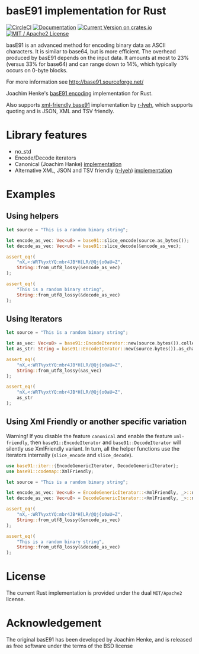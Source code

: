 # basE91 implementation for Rust

[![CircleCI](https://circleci.com/gh/dnsl48/base91/tree/master.svg?style=svg)](https://circleci.com/gh/dnsl48/base91/tree/master) [![Documentation](https://docs.rs/base91/badge.svg)](https://docs.rs/base91/) [![Current Version on crates.io](https://img.shields.io/crates/v/base91.svg)](https://crates.io/crates/base91/) [![MIT / Apache2 License](https://img.shields.io/badge/license-MIT%20/%20Apache2-blue.svg)]()

basE91 is an advanced method for encoding binary data as ASCII characters. It is similar to base64, but is more efficient. The overhead produced by basE91 depends on the input data. It amounts at most to 23% (versus 33% for base64) and can range down to 14%, which typically occurs on 0-byte blocks.

For more information see http://base91.sourceforge.net/

Joachim Henke's [basE91 encoding](http://base91.sourceforge.net) implementation for Rust.

Also supports [xml-friendly base91](https://github.com/r-lyeh-archived/base)
implementation by [r-lyeh](https://github.com/r-lyeh), which supports quoting and is
JSON, XML and TSV friendly.

# Library features

 - no_std
 - Encode/Decode iterators
 - Canonical (Joachim Hanke) [implementation](http://base91.sourceforge.net)
 - Alternative XML, JSON and TSV friendly ([r-lyeh](https://github.com/r-lyeh)) [implementation](https://github.com/r-lyeh-archived/base)

# Examples

## Using helpers

```rust
let source = "This is a random binary string";

let encode_as_vec: Vec<u8> = base91::slice_encode(source.as_bytes());
let decode_as_vec: Vec<u8> = base91::slice_decode(&encode_as_vec);

assert_eq!(
    "nX,<:WRT%yxtYQ:mbr4JB*H[LR/@Qj{o0aU=Z",
    String::from_utf8_lossy(&encode_as_vec)
);

assert_eq!(
    "This is a random binary string",
    String::from_utf8_lossy(&decode_as_vec)
);
```


## Using Iterators

```rust
let source = "This is a random binary string";

let as_vec: Vec<u8> = base91::EncodeIterator::new(source.bytes()).collect();
let as_str: String = base91::EncodeIterator::new(source.bytes()).as_char_iter().collect();

assert_eq!(
    "nX,<:WRT%yxtYQ:mbr4JB*H[LR/@Qj{o0aU=Z",
    String::from_utf8_lossy(&as_vec)
);

assert_eq!(
    "nX,<:WRT%yxtYQ:mbr4JB*H[LR/@Qj{o0aU=Z",
    as_str
);
```

## Using Xml Friendly or another specific variation

Warning!
  If you disable the feature `canonical` and enable the feature `xml-friendly`, then
  `base91::EncodeIterator` and `base91::DecodeIterator` will silently use XmlFriendly variant.
  In turn, all the helper functions use the iterators internally (`slice_encode` and `slice_decode`).

```rust
use base91::iter::{EncodeGenericIterator, DecodeGenericIterator};
use base91::codemap::XmlFriendly;

let source = "This is a random binary string";

let encode_as_vec: Vec<u8> = EncodeGenericIterator::<XmlFriendly, _>::new(source.bytes()).collect();
let decode_as_vec: Vec<u8> = DecodeGenericIterator::<XmlFriendly, _>::new(encode_as_vec.iter().copied()).collect();

assert_eq!(
    "nX,-:WRT%yxtYQ:mbr4JB*H[LR/@Qj{o0aU=Z",
    String::from_utf8_lossy(&encode_as_vec)
);

assert_eq!(
    "This is a random binary string",
    String::from_utf8_lossy(&decode_as_vec)
);
```

# License

The current Rust implementation is provided under the dual `MIT/Apache2` license.

# Acknowledgement

The original basE91 has been developed by Joachim Henke, and is released as free software under the terms of the BSD license
